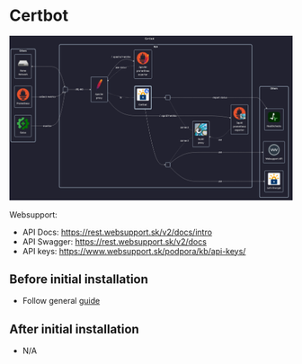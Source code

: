 # Certbot

![diagram](../../docs/diagrams/out/apps/certbot.png)

Websupport:

- API Docs: <https://rest.websupport.sk/v2/docs/intro>
- API Swagger: <https://rest.websupport.sk/v2/docs>
- API keys: <https://www.websupport.sk/podpora/kb/api-keys/>

## Before initial installation

- Follow general [guide](../../docs/Checklist%20for%20new%20docker-apps.md)

## After initial installation

- N/A
